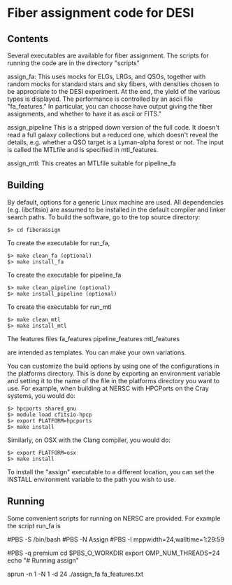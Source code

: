 # Fiber assignment code for DESI

## Contents

Several executables are available for fiber assignment.  The scripts for running the code are in the directory "scripts"

assign_fa:  This uses mocks for ELGs, LRGs, and QSOs, together with random mocks for standard stars and sky fibers, with densities chosen to be appropriate to the DESI experiment.  At the end, the yield of the various types is displayed.  The performance is controlled by an ascii file "fa_features."  In particular, you can choose have output giving the fiber assignments, and whether to have it as ascii or FITS."


assign_pipeline This is a stripped down version of the full code.  It doesn't read a full galaxy collections but a reduced one, which doesn't reveal the details, e.g. whether a QSO target is a  Lyman-alpha forest or not.  The input is called the MTLfile and is specified in mtl_features.

assign_mtl: This creates an MTLfile suitable for pipeline_fa

## Building

By default, options for a generic Linux machine are used.  All 
dependencies (e.g. libcfitsio) are assumed to be installed in
the default compiler and linker search paths.  To build the 
software, go to the top source directory:

    $> cd fiberassign

To create the executable for run_fa,

    $> make clean_fa (optional)
    $> make install_fa

To create the executable for pipeline_fa

    $> make clean_pipeline (optional)
    $> make install_pipeline (optional)

To create the executable for run_mtl

    $> make clean_mtl
    $> make install_mtl

The features files
    fa_features
    pipeline_features
    mtl_features
    
are intended as templates.  You can make your own variations.


You can customize the build options by using one of the 
configurations in the platforms directory.  This is done by 
exporting an environment variable and setting it to the name of 
the file in the platforms directory you want to use.  For example, 
when building at NERSC with HPCPorts on the Cray systems, you would do:

    $> hpcports shared_gnu
    $> module load cfitsio-hpcp
    $> export PLATFORM=hpcports
    $> make install

Similarly, on OSX with the Clang compiler, you would do:

    $> export PLATFORM=osx
    $> make install

To install the "assign" executable to a different location,
you can set the INSTALL environment variable to the path you
wish to use.

## Running


Some convenient scripts for running on NERSC are provided.  For example the script run_fa is

#PBS -S /bin/bash
#PBS -N Assign
#PBS -l mppwidth=24,walltime=1:29:59

#PBS -q premium
cd $PBS_O_WORKDIR
export OMP_NUM_THREADS=24
echo "# Running assign"

aprun -n 1 -N 1 -d 24 ./assign_fa fa_features.txt



